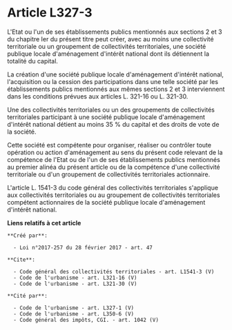 # Article L327-3

L'Etat ou l'un de ses établissements publics mentionnés aux sections 2 et 3 du chapitre Ier du présent titre peut créer, avec
au moins une collectivité territoriale ou un groupement de collectivités territoriales, une société publique locale
d'aménagement d'intérêt national dont ils détiennent la totalité du capital. 

La création d'une société publique locale d'aménagement d'intérêt national, l'acquisition ou la cession des participations
dans une telle société par les établissements publics mentionnés aux mêmes sections 2 et 3 interviennent dans les conditions
prévues aux articles L. 321-16 ou L. 321-30. 

Une des collectivités territoriales ou un des groupements de collectivités territoriales participant à une société publique
locale d'aménagement d'intérêt national détient au moins 35 % du capital et des droits de vote de la société. 

Cette société est compétente pour organiser, réaliser ou contrôler toute opération ou action d'aménagement au sens du présent
code relevant de la compétence de l'Etat ou de l'un de ses établissements publics mentionnés au premier alinéa du présent
article ou de la compétence d'une collectivité territoriale ou d'un groupement de collectivités territoriales actionnaire. 

L'article L. 1541-3 du code général des collectivités territoriales s'applique aux collectivités territoriales ou au
groupement de collectivités territoriales compétent actionnaires de la société publique locale d'aménagement d'intérêt
national.

**Liens relatifs à cet article**

	**Créé par**:

	  - Loi n°2017-257 du 28 février 2017 - art. 47

	**Cite**:

	  - Code général des collectivités territoriales - art. L1541-3 (V)
	  - Code de l'urbanisme - art. L321-16 (V)
	  - Code de l'urbanisme - art. L321-30 (V)

	**Cité par**:

	  - Code de l'urbanisme - art. L327-1 (V)
	  - Code de l'urbanisme - art. L350-6 (V)
	  - Code général des impôts, CGI. - art. 1042 (V)
